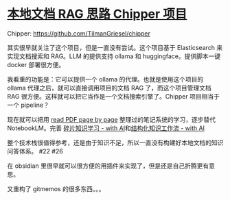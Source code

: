 # [本地文档 RAG 思路 Chipper 项目](https://github.com/VandeeFeng/gitmemo/issues/35)

Chipper: <https://github.com/TilmanGriesel/chipper>

其实很早就关注了这个项目，但是一直没有尝试。这个项目基于 Elasticsearch 来实现文档搜索和 RAG。LLM 的提供支持 ollama 和 huggingface。提供脚本一键 docker 部署很方便。

我看重的功能是：它可以提供一个 ollama 的代理。也就是使用这个项目的 ollama 代理之后，就可以直接调用项目的文档 RAG 了，而这个项目管理文档 RAG 很方便。这样就可以把它当作是一个文档搜索引擎了。Chipper 项目相当于一个 pipeline？

现在就可以把用 [read PDF page by page](https://github.com/VandeeFeng/ReadPDFpbp) 整理过的笔记系统的学习，逐步替代NotebookLM。完善 [碎片知识学习 - with AI](https://www.vandee.art/2025-01-20-fragmented-knowledge-learning-with-ai.html)和[结构化知识工作流 - with AI](https://www.vandee.art/2024-12-24-the-structrued-knowledge-workflow-with-ai.html)

整个技术栈很值得参考，还是由于知识不足，所以一直没有构建好本地文档的知识问答体系。 #22 #26

在 obsidian 里很早就可以很方便的用插件来实现了，但是还是自己折腾更有意思。

又重构了 gitmemos 的很多东西。。。
